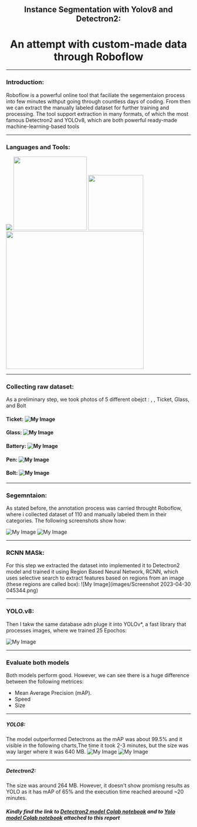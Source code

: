 
## <div align="center">Instance Segmentation with Yolov8 and Detectron2:</div>
# <div align="center">An attempt with custom-made data through Roboflow</div>
---



### Introduction:

Roboflow is a powerful online tool that faciliate the segementaion process into few minutes withput going through countless days of coding. From then we can extract the manually labeled dataset for further training and processing. The tool support extraction in many formats, of which the most famous Detectron2 and YOLOv8, which are both powerful ready-made machine-learning-based tools

---
### Languages and Tools:

<img src="https://www.python.org/static/community_logos/python-powered-h-140x182.png"> <img src="https://raw.githubusercontent.com/ultralytics/assets/main/partners/logo-roboflow.png" width="200" height="200"> <img src="https://ultralytics.com/static/brand/yolo-r1-3.svg" width="150" height="150"> <img src="https://dl.fbaipublicfiles.com/detectron2/Detectron2-Logo-Horz.png" width="375">

---
### Collecting raw dataset:


As a preliminary step, we took photos of 5 different obejct : , , Ticket, Glass, and Bolt 

#### Ticket: ![My Image](images/IMG_0001.jpg)
#### Glass: ![My Image](images/IMG_0022.jpg)
#### Battery: ![My Image](images/IMG_0041.jpg)
#### Pen: ![My Image](images/IMG_0069.jpg)
#### Bolt: ![My Image](images/IMG_9974.jpg)

---
### Segemntaion:
As stated before, the annotation process was carried throught Roboflow, where i collected dataset of 110 and manually labeled them in their categories. The following screenshots show how:

![My Image](images/anotate1.png)
![My Image](images/annotate2.png)

---
### RCNN MASk:
For this step we extracted the dataset into implemented it to Detectron2 model and trained it using Region Based Neural Network, RCNN, which  uses selective search to extract features based on regions from an image (these regions are called box):
![My Image](images/Screenshot 2023-04-30 045344.png)

---
### YOLO.v8:

Then I takw the same database adn pluge it into YOLOv*, a fast library that processes images, where we trained 25 Epochos:

![My Image](images/yolo.png)

---
### Evaluate both models

Both models perform good. However, we can see there is a huge difference between the following metrices:
- Mean Average Precision (mAP).
- Speed
- Size

---
##### YOLO8: 
The model outperformed Detectrons as the mAP was about 99.5% and it visible in the following charts,The time it took 2-3 minutes, but the size was way larger where it was 640 MB.
![My Image](images/graphs.png)
![My Image](images/CM.png)

---
##### Detectron2: 
The size was around 264 MB. However, it doesn't show promisng results as YOLO as it has mAP of 65% and the execution time reached areound ~20 minutes.




##### Kindly find the link to [Detectron2 model Colab notebook] and to [Yolo model Colab notebook] attached to this report

[Detectron2 model Colab notebook]: https://colab.research.google.com/drive/1xgDMn89tVSW5zxNB6zBWHUEapZxJsm4q?usp=sharing
[Yolo model Colab notebook]: https://colab.research.google.com/drive/1BFeFKfKfw_yopuUhNPjJGqakno18dj_y?usp=sharing
